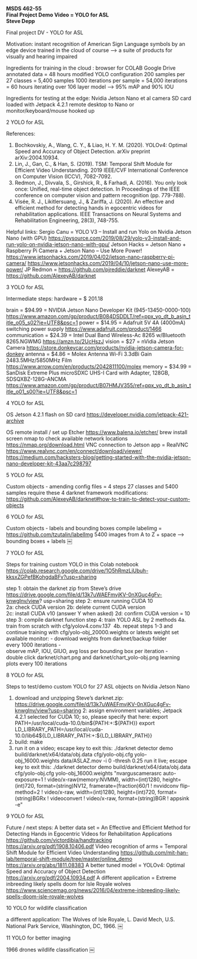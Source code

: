 **MSDS 462-55   
Final Project Demo Video = YOLO for ASL  
Steve Depp**


Final project DV - YOLO for ASL

Motivation:
	instant recognition of American Sign Language symbols by an edge device 
	trained in the cloud of course
	—> a suite of products for visually and hearing impaired 

Ingredients for training in the cloud :
	browser for COLAB
	Google Drive
	annotated data = 48 hours
	modified YOLO configuration 
		200 samples per 27 classes = 5,400 samples
		1000 iterations per sample = 54,000 iterations
		= 60 hours iterating over 106 layer model
	—> 95% mAP and 90% IOU

Ingredients for testing at the edge:
	Nvidia Jetson Nano et al
	camera
	SD card loaded with Jetpack 4.2.1 
	remote desktop to Nano or monitor/keyboard/mouse hooked up


2
YOLO for ASL

References:
1.	Bochkovskiy, A., Wang, C. Y., & Liao, H. Y. M. (2020). YOLOv4: Optimal Speed and Accuracy of Object Detection. arXiv preprint arXiv:2004.10934.
2.	Lin, J., Gan, C., & Han, S. (2019). TSM: Temporal Shift Module for Efficient Video Understanding. 2019 IEEE/CVF International Conference on Computer Vision (ICCV), 7082-7092.
3.	Redmon, J., Divvala, S., Girshick, R., & Farhadi, A. (2016). You only look once: Unified, real-time object detection. In Proceedings of the IEEE conference on computer vision and pattern recognition (pp. 779-788).
4.	Visée, R. J., Likitlersuang, J., & Zariffa, J. (2020). An effective and efficient method for detecting hands in egocentric videos for rehabilitation applications. IEEE Transactions on Neural Systems and Rehabilitation Engineering, 28(3), 748-755.

Helpful links:
	Sergio Canu = YOLO V3 – Install and run Yolo on Nvidia Jetson Nano (with GPU)
		https://pysource.com/2019/08/29/yolo-v3-install-and-run-yolo-on-nvidia-jetson-nano-with-gpu/
	Jetson Hacks = Jetson Nano + Raspberry Pi Camera + Jetson Nano – Use More Power!
		https://www.jetsonhacks.com/2019/04/02/jetson-nano-raspberry-pi-camera/
		https://www.jetsonhacks.com/2019/04/10/jetson-nano-use-more-power/
	JP Redmon = https://github.com/pjreddie/darknet
	AlexeyAB = https://github.com/AlexeyAB/darknet



3
YOLO for ASL

Intermediate steps:  hardware = $ 201.18

brain = $94.99 = NVIDIA Jetson Nano Developer Kit (945-13450-0000-100)
	https://www.amazon.com/gp/product/B084DSDDLT/ref=ppx_yo_dt_b_asin_title_o05_s02?ie=UTF8&psc=1
power = $14.95 = Adafruit 5V 4A (4000mA) switching power supply 
	https://www.adafruit.com/product/1466
communication = $24.39 = Intel Dual Band Wireless-Ac 8265 w/Bluetooth 8265.NGWMG
	https://amzn.to/2UcHszJ
vision = $27 = nVidia Jetson Camera
	https://store.donkeycar.com/products/nvidia-jetson-camera-for-donkey
antenna = $4.86 = Molex Antenna Wi-Fi 3.3dBi Gain 2483.5MHz/5850MHz Film
	https://www.arrow.com/en/products/2042811100/molex
memory = $34.99 = SanDisk Extreme Plus microSDXC UHS-I Card with Adapter, 128GB, SDSQXBZ-128G-ANCMA
	https://www.amazon.com/gp/product/B07HMJV355/ref=ppx_yo_dt_b_asin_title_o01_s00?ie=UTF8&psc=1





4
YOLO for ASL

OS
Jetson 4.2.1 flash on SD card
https://developer.nvidia.com/jetpack-421-archive

OS remote install / set up
Etcher
https://www.balena.io/etcher/
brew install screen
nmap to check available network locations
https://nmap.org/download.html
VNC connection to Jetson
app = RealVNC 
https://www.realvnc.com/en/connect/download/viewer/
https://medium.com/hacksters-blog/getting-started-with-the-nvidia-jetson-nano-developer-kit-43aa7c298797





5
YOLO for ASL

Custom objects - amending config files = 4 steps
27 classes and 5400 samples require these 4 darknet framework modifications:
https://github.com/AlexeyAB/darknet#how-to-train-to-detect-your-custom-objects









6
YOLO for ASL

Custom objects - labels and bounding boxes
compile labelimg = https://github.com/tzutalin/labelImg
5400 images from A to Z + space —> bounding boxes + labels
￼



7
YOLO for ASL

Steps for training custom YOLO 
in this Colab notebook https://colab.research.google.com/drive/1O5hRmzLjUbuh-kksxZGPefBKohgdaBFv?usp=sharing

step 1: obtain the darknet zip from Steve’s drive
https://drive.google.com/file/d/13k7uWAEFmvjKV-0nXGuc4gFv-knwgInv/view?	usp=sharing
step 2: ensure running CUDA 10
	2a: check CUDA version
	2b: delete current CUDA version
	2c: install CUDA v10 (answer Y when asked)
	2d: confirm CUDA version = 10
step 3: compile darknet function
step 4: train YOLO ASL by 2 methods
	4a. train from scratch with cfg/yolov4.conv.137 
	4b. repeat steps 1-3 and continue training with cfg/yolo-obj_20000.weights or latests weight set available
monitor:
	- download weights from darknet/backup folder every 1000 iterations
	- observe mAP, IOU, GIUO, avg loss per bounding box per iteration
	- double click darknet/chart.png and darknet/chart_yolo-obj.png learning plots every 100 iterations




8
YOLO for ASL

Steps to test/demo custom YOLO for 27 ASL objects on Nvidia Jetson Nano

1.	download and unzipping Steve’s darknet.zip:
	https://drive.google.com/file/d/13k7uWAEFmvjKV-0nXGuc4gFv-knwgInv/view?usp=sharing
2: 	assign environment variables; Jetpack 4.2.1 selected for CUDA 10; so, please specify that here:
	export PATH=/usr/local/cuda-10.0/bin${PATH:+:${PATH}}
	export LD_LIBRARY_PATH=/usr/local/cuda-10.0/lib64${LD_LIBRARY_PATH:+:${LD_LIBRARY_PATH}}
3.	build: make
4. 	run it on a video; escape key to exit this:
	./darknet detector demo build/darknet/x64/data/obj.data cfg/yolo-obj.cfg yolo-obj_16000.weights data/ASLAZ.mov -i 0 -thresh   0.25
	run it live; escape key to exit this:
./darknet detector demo build/darknet/x64/data/obj.data cfg/yolo-obj.cfg yolo-obj_16000.weights "nvarguscamerasrc auto-exposure=1 ! video/x-raw(memory:NVMM), width=(int)1280, height=(int)720, format=(string)NV12, framerate=(fraction)60/1 ! nvvidconv flip-method=2 ! video/x-raw, width=(int)1280, height=(int)720, format=(string)BGRx ! videoconvert ! video/x-raw, format=(string)BGR ! appsink -e"



9
YOLO for ASL

Future / next steps:
	A better data set  = An Effective and Efficient Method for Detecting Hands in Egocentric Videos for Rehabilitation Applications 
		https://github.com/victordibia/handtracking
		https://arxiv.org/pdf/1908.10406.pdf
	Video recognition of arms = Temporal Shift Module for Efficient Video Understanding
		https://github.com/mit-han-lab/temporal-shift-module/tree/master/online_demo
		https://arxiv.org/abs/1811.08383
	A better tuned model = YOLOv4: Optimal Speed and Accuracy of Object Detection
		https://arxiv.org/pdf/2004.10934.pdf
	A different application = Extreme inbreeding likely spells doom for Isle Royale wolves
		https://www.sciencemag.org/news/2016/04/extreme-inbreeding-likely-spells-doom-isle-royale-wolves


10
YOLO for wildlife classification 

a different application: The Wolves of Isle Royale, L. David Mech, U.S. National Park Service, Washington, DC, 1966.
￼


11
YOLO for better imaging

1966 drones												wildlife classification
￼



